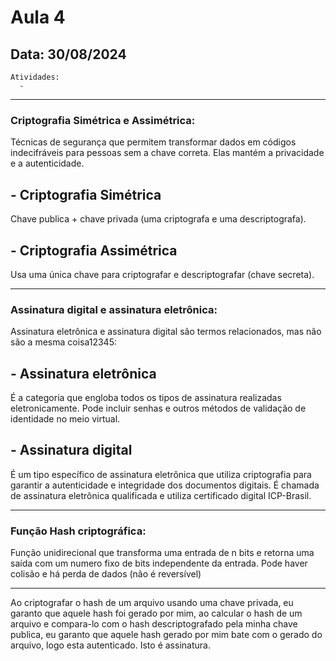 # Aula 4 
## Data: 30/08/2024

```
Atividades:
  - 
```

----------------------------------------------------------------------------------------------------------------------------------------------------------------------------------------------------------------

### Criptografia Simétrica e Assimétrica:

  Técnicas de segurança que permitem transformar dados em códigos indecifráveis para pessoas sem a chave correta.
  Elas mantém a privacidade e a autenticidade.

## - Criptografia Simétrica
  Chave publica + chave privada (uma criptografa e uma descriptografa).

## - Criptografia Assimétrica
  Usa uma única chave para criptografar e descriptografar (chave secreta).

----------------------------------------------------------------------------------------------------------------------------------------------------------------------------------------------------------------

### Assinatura digital e assinatura eletrônica:
  
  Assinatura eletrônica e assinatura digital são termos relacionados, mas não são a mesma coisa12345:

## - Assinatura eletrônica
  É a categoria que engloba todos os tipos de assinatura realizadas eletronicamente. Pode incluir senhas e outros métodos de validação de identidade no meio virtual.

## - Assinatura digital
  É um tipo específico de assinatura eletrônica que utiliza criptografia para garantir a autenticidade e integridade dos documentos digitais. É chamada de assinatura eletrônica qualificada e utiliza certificado digital ICP-Brasil.

----------------------------------------------------------------------------------------------------------------------------------------------------------------------------------------------------------------

### Função Hash criptográfica:
  Função unidirecional que transforma uma entrada de n bits e retorna uma saída com um numero fixo de bits independente da entrada.
  Pode haver colisão e há perda de dados (não é reversível)

----------------------------------------------------------------------------------------------------------------------------------------------------------------------------------------------------------------

Ao criptografar o hash de um arquivo usando uma chave privada, eu garanto que aquele hash foi gerado por mim, ao calcular o hash de um arquivo e compara-lo com o hash descriptografado pela minha chave publica, eu garanto que aquele hash gerado por mim bate com o gerado do arquivo, logo esta autenticado. Isto é assinatura.
